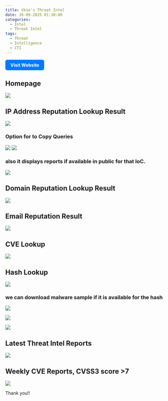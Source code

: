 ```yaml
---
title: Vkie's Threat Intel
date: 16-09-2025 01:30:00
categories:
  - Intel
  - Threat Intel
tags:
  - Threat
  - Intelligence
  - CTI
---
```



<a href="https://intel.vkie.pro" target="_blank" style="
  display:inline-block;
  padding:8px 16px;
  background:#007BFF;
  color:#fff;
  text-decoration:none;
  border-radius:6px;
  font-weight:bold;">
  Visit Website
</a>

## **Homepage**

![](https://cdn.vkie.pro/Pasted%20image%2020250922111617.png)


## IP Address Reputation Lookup Result

![](https://cdn.vkie.pro/Pasted%20image%2020250917185645.png)

### Option for to Copy Queries

![](https://cdn.vkie.pro/Pasted%20image%2020250917190115.png)
![](https://cdn.vkie.pro/Pasted%20image%2020250917190124.png)

### also it displays reports if available in public for that IoC.

![](https://cdn.vkie.pro/Pasted%20image%2020250917193946.png)

## Domain Reputation Lookup Result

![](https://cdn.vkie.pro/Pasted%20image%2020250917190503.png)

## Email Reputation Result

![](https://cdn.vkie.pro/Pasted%20image%2020250917191545.png)

## CVE Lookup

![](https://cdn.vkie.pro/Pasted%20image%2020250917191822.png)

## Hash Lookup

![](https://cdn.vkie.pro/Pasted%20image%2020250917192122.png)

### we can download malware sample if it is available for the hash

![](https://cdn.vkie.pro/Pasted%20image%2020250917192159.png)

![](https://cdn.vkie.pro/Pasted%20image%2020250917192229.png)

![](https://cdn.vkie.pro/Pasted%20image%2020250917192242.png)



## Latest Threat Intel Reports

![](https://cdn.vkie.pro/Pasted%20image%2020250922111725.png)

## Weekly CVE Reports, CVSS3 score >7

![](https://cdn.vkie.pro/Pasted%20image%2020250922111754.png)


Thank you!!
